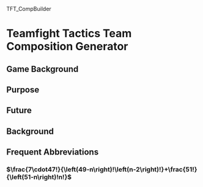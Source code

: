 TFT_CompBuilder
# Teamfight Tactics Team Composition Generator
## Game Background

## Purpose

## Future

## Background

## Frequent Abbreviations

### $\frac{7\cdot47!}{\left(49-n\right)!\left(n-2\right)!}+\frac{51!}{\left(51-n\right)!n!}$

